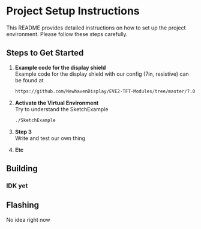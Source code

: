 # Project Setup Instructions

This README provides detailed instructions on how to set up the project environment. Please follow these steps carefully.

## Steps to Get Started

1. **Example code for the display shield**  
   Example code for the display shield with our config (7in, resistive) can be found at 
   ```bash
   https://github.com/NewhavenDisplay/EVE2-TFT-Modules/tree/master/7.0in/_800x480/Resistive
   ```

2. **Activate the Virtual Environment**  
   Try to understand the SketchExample 
   ```bash
   ./SketchExample
   ```

3. **Step 3**  
    Write and test our own thing

4. **Etc**  


## Building

### IDK yet


## Flashing

No idea right now